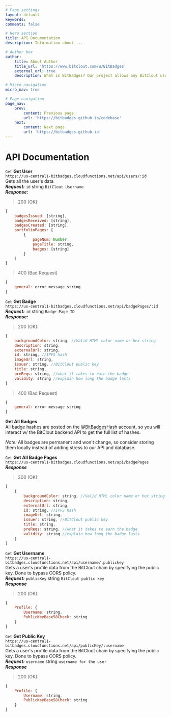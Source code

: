 ```yaml
---
# Page settings
layout: default
keywords:
comments: false

# Hero section
title: API Documentation
description: Information about ...

# Author box
author:
    title: About Author
    title_url: 'https://www.bitclout.com/u/BitBadges'
    external_url: true
    description: What is BitBadges? Our project allows any BitClout user to associate with any other user(s) through a NFT that is linked to the recipient's public key (no selling it). So once you earn a badge, no one can take it way from you!

# Micro navigation
micro_nav: true

# Page navigation
page_nav:
    prev:
        content: Previous page
        url: 'https://bitbadges.github.io/codebase'
    next:
        content: Next page
        url: 'https://bitbadges.github.io'
---
```


# API Documentation

`Get` **Get User**  
`https://us-central1-bitbadges.cloudfunctions.net/api/users/:id`  
Gets all the user's data  
***Request:*** `id` string `BitClout Username`  
***Response:***
> 200 (OK):
```javascript
{
    badgesIssued: [string],
    badgesReceived: [string],
    badgesCreated: [string],
    portfolioPages: [
        {
            pageNum: Number,
            pageTitle: string,
            badges: [string]
        }
    ]
}
```
> 400 (Bad Request)
```javascript
{
    general: error message string
}
```

`Get` **Get Badge**  
`https://us-central1-bitbadges.cloudfunctions.net/api/badgePages/:id`  
***Request:*** `id` string `Badge Page ID`  
***Response:***
> 200 (OK):
```javascript
{
    backgroundColor: string, //Valid HTML color name or hex string
    description: string,
    externalUrl: string,
    id: string, //IPFS hash
    imageUrl: string,
    issuer: string, //BitClout public key
    title: string,
    preReqs: string, //what it takes to earn the badge
    validity: string //explain how long the badge lasts
}
```
> 400 (Bad Request)
```javascript
{
    general: error message string
}
```

**Get All Badges**  
All badge hashes are posted on the [@BitBadgesHash](https://bitclout.com/u/BitBadgesHash) account, so you will interact w/ the BitClout backend API to get the full list of hashes.

*Note:* All badges are permanent and won't change, so consider storing them locally instead of adding stress to our API and database.

`Get` **Get All Badge Pages**  
`https://us-central1-bitbadges.cloudfunctions.net/api/badgePages`  
***Response***
> 200 (OK):
```javascript
[
    {
        backgroundColor: string, //Valid HTML color name or hex string
        description: string,
        externalUrl: string,
        id: string, //IPFS hash
        imageUrl: string,
        issuer: string, //BitClout public key
        title: string,
        preReqs: string, //what it takes to earn the badge
        validity: string //explain how long the badge lasts
    }
]
```

`Get` **Get Username**  
`https://us-central1-bitbadges.cloudfunctions.net/api/username/:publickey`  
Gets a user's profile data from the BitClout chain by specifying the public key. Done to bypass CORS policy.  
***Request:*** `publicKey` string `BitClout public key`  
***Response***  
> 200 (OK):
```javascript
{
    Profile: {
        Username: string,
        PublicKeyBase58Check: string
    }
}
```

`Get` **Get Public Key**  
`https://us-central1-bitbadges.cloudfunctions.net/api/publicKey/:username`  
Gets a user's profile data from the BitClout chain by specifying the public key. Done to bypass CORS policy.  
***Request:*** `username` string `username for the user`  
***Response***  
> 200 (OK):
```javascript
{
    Profile: {
        Username: string,
        PublicKeyBase58Check: string
    }
}
```
